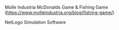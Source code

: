 Molle Industria McDonalds Game & Fishing Game (https://www.molleindustria.org/blog/fishing-game/)

NetLogo Simulation Software